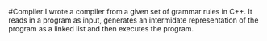 #Compiler
I wrote a compiler from a given set of grammar rules in C++. It reads in a program as input, generates an intermidate representation of the program as a linked list and then executes the program.
